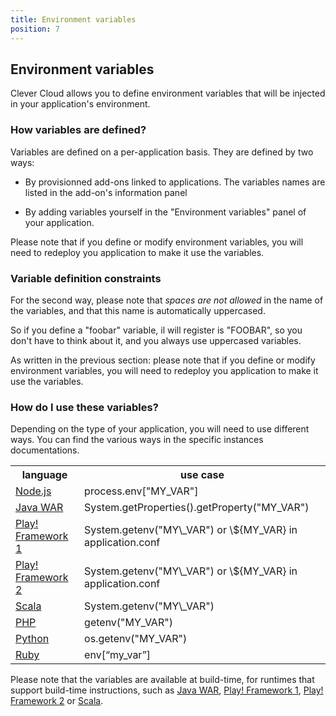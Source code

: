 ```yaml
---
title: Environment variables
position: 7
---
```

## Environment variables

Clever Cloud allows you to define environment variables that will be
injected in your application's environment.

### How variables are defined?

Variables are defined on a per-application basis. They are defined by two ways:

 * By provisionned add-ons linked to applications. The variables names
   are listed in the add-on's information panel

 * By adding variables yourself in the "Environment variables" panel of
   your application.

Please note that if you define or modify environment variables, you will
need to redeploy you application to make it use the variables.

### Variable definition constraints

For the second way, please note that *spaces are not allowed* in the
name of the variables, and that this name is automatically uppercased.

So if you define a "foobar" variable, il will register is "FOOBAR", so
you don't have to think about it, and you always use uppercased
variables.

As written in the previous section: please note that if you define or modify
environment variables, you will need to redeploy you application to make it use the variables.

### How do I use these variables?

Depending on the type of your application, you will need to use
different ways. You can find the various ways in the specific instances
documentations.

<table class="table table-bordered table-striped dataTable">
    <tr>
        <th>language</th>
        <th>use case</th>
    </tr>
    <tr>
        <td><a href="/nodejs/nodejs/#environment-injection">Node.js</a>  </td>
        <td>process.env["MY_VAR"]</td>
    </tr>
    <tr>
        <td><a href="/java/java-war/#environment-injection">Java WAR</a> </td>
        <td>System.getProperties().getProperty("MY_VAR")</td>
    </tr>
    <tr>
        <td><a href="/java/play-framework-1/#environment-injection">Play! Framework 1</a></td>
        <td>System.getenv("MY\_VAR") or \${MY_VAR} in application.conf</td>
    </tr>
    <tr>
        <td><a href="/java/play-framework-2/#environment-injection">Play! Framework 2</a></td>
        <td>System.getenv("MY\_VAR") or \${MY_VAR} in application.conf</td>
    </tr>
    <tr>
        <td><a href="/scala/scala/#environment-injection">Scala</a> </td>
        <td>System.getenv("MY\_VAR")</td>
    </tr>
    <tr>
        <td><a href="/php/php-apps/#environment-injection">PHP</a></td>
        <td>getenv("MY_VAR")</td>
    </tr>
    <tr>
        <td><a href="/python/python_apps/#environment-injection">Python</a></td>
        <td>os.getenv("MY_VAR")</td>
    </tr>
    <tr>
        <td><a href="/ruby/ruby/#environment-injection">Ruby</a></td>
        <td>env[“my_var”]<br></td>
    </tr>
</table>

Please note that the variables are available at build-time, for
runtimes that support build-time instructions, such as
<a href="/java/java-war/#environment-injection">Java WAR</a>,
<a href="/java/play-framework-1/#environment-injection">Play! Framework 1</a>,
<a href="/java/play-framework-2/#environment-injection">Play! Framework 2</a>
or <a href="/scala/scala/#environment-injection">Scala</a>.
